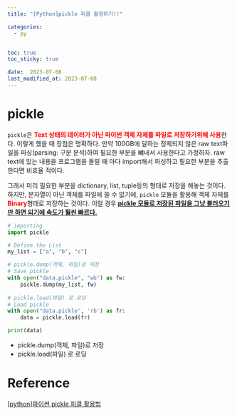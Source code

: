 ```yaml
---
title: "[Python]pickle 피클 활용하기!!"

categories:
  - py


toc: true
toc_sticky: true

date:  2023-07-08
last_modified_at: 2023-07-08
---
```


# pickle

`pickle`은 <span style = "color:red">**Text 상태의 데이터가 아닌 파이썬 객체 자체를 파일로 저장하기위해 사용**</span>한다. 이렇게 했을 때 장점은 명확하다. 만약 100GB에 달하는 정제되지 않은 raw text파일을 파싱(parsing: 구문 분석)하여 필요한 부분을 
뺴내서 사용한다고 가정하자. raw text에 있는 내용을 프로그램을 돌릴 때 마다 import해서 파싱하고 필요한 부분을 추출한다면 비효율 적이다.

그래서 미리 필요한 부분을 dictionary, list, tuple등의 형태로 저장을 해놓는 것이다. 하지만, 문자열이 아닌 객체를 파일에 쓸 수 없기에, `pickle` 모듈을 활용해 객체 자체를 <span style="color:red">**Binary**</span>형태로 저장하는 것이다. 이럴 경우 <u><b>pickle 모듈로 저장된 파일을 그냥 불러오기만 하면 되기에 속도가 훨씬 빠르다.</b></u>

```python
# importing
import pickle

# Define the List
my_list = ["a", "b", "c"]

# pickle.dump(객체, 파일)로 저장
# Save pickle
with open("data.pickle", "wb") as fw:
    pickle.dump(my_list, fw)
    
# pickle.load(파일) 로 로딩
# Load pickle
with open("data.pickle", 'rb') as fr:
    data = pickle.load(fr)

print(data)
```
- pickle.dump(객체, 파일)로 저장
- pickle.load(파일) 로 로딩

# Reference
[\[python\]파이썬 pickle 피클 활용법](https://korbillgates.tistory.com/173)
